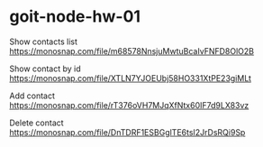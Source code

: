 # goit-node-hw-01

Show contacts list
https://monosnap.com/file/m68578NnsjuMwtuBcaIvFNFD8OlO2B

Show contact by id
https://monosnap.com/file/XTLN7YJOEUbj58HO331XtPE23giMLt

Add contact
https://monosnap.com/file/rT376oVH7MJqXfNtx60IF7d9LX83vz

Delete contact
https://monosnap.com/file/DnTDRF1ESBGglTE6tsI2JrDsRQi9Sp
